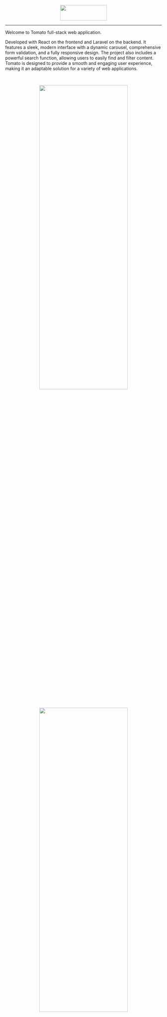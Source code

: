 <p align="center">
  <img width="150" height="50" src="Tomato screenshots/logo.png">
</p>
<hr>

<p align="left">
  
Welcome to Tomato full-stack web application.

Developed with React on the frontend and Laravel on the backend. It features a sleek, modern interface with a dynamic carousel, comprehensive form validation, and a fully responsive design. The project also includes a powerful search function, allowing users to easily find and filter content. Tomato is designed to provide a smooth and engaging user experience, making it an adaptable solution for a variety of web applications.
 
</p>
<br>
<p align="center">
 <img width="75%" height="50%" src="Tomato screenshots/1.png" >
</p>
<br>
<p align="center">
 <img width="75%" height="50%" src="Tomato screenshots/2.png" >
</p>
<br>
<p align="center">
 <img width="75%" height="50%" src="Tomato screenshots/3.png" >
</p>
<br>
<p align="center">
  <img width="75%" height="50%" src="Tomato screenshots/4.png" >
</p>
<br>
<p align="center">
 <img width="75%" height="50%" src="Tomato screenshots/5.png" >
</p>
<br>
<p align="center">
 <img width="75%" height="50%" src="Tomato screenshots/6.png" >
</p>
<br>
<p align="center">
 <img width="75%" height="50%" src="Tomato screenshots/7.png" >
</p>
<br>
<p align="center">
 <img width="75%" height="50%" src="Tomato screenshots/8.png" >
</p>
<br>
<p align="center">
 <img width="75%" height="50%" src="Tomato screenshots/9.png" >
</p>
<br>
<p align="center">
 <img width="75%" height="50%" src="Tomato screenshots/10.png" >
</p>
<br>
<p align="center">
 <img width="75%" height="50%" src="Tomato screenshots/11.png" >
</p>
<br>
<p align="center">
 <img width="75%" height="50%" src="Tomato screenshots/12.png" >
</p>
<br>
<p align="center">
  Responsive Design
</p>
<p align="center">
 <img width="75%" height="50%" src="Tomato screenshots/13.png" >
</p>
<br>
<p align="center">
 <img width="75%" height="50%" src="Tomato screenshots/14.png" >
</p>
<br>
<p align="center">
 <img width="75%" height="50%" src="Tomato screenshots/15.png" >
</p>
<br>
